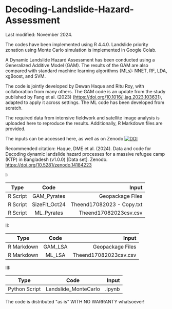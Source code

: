 # Decoding-Landslide-Hazard-Assessment
Last modified: November 2024.

The codes have been implemented using R 4.4.0. Landslide priority zonation using Monte Carlo simulation is implemented in Google Colab.

A Dynamic Landslide Hazard Assessment has been conducted using a Generalized Additive Model (GAM). The results of the GAM are also compared with standard machine learning algorithms (MLs): NNET, RF, LDA, xgBoost, and SVM.

The code is jointly developed by Dewan Haque and Ritu Roy, with collaboration from many others. The GAM code is an update from the study published by Fang et al. (2023) (https://doi.org/10.1016/j.jag.2023.103631), adapted to apply it across settings. The ML code has been developed from scratch.

The required data from intensive fieldwork and satellite image analysis is uploaded here to reproduce the results. Additionally, R Markdown files are provided.

The inputs can be accessed here, as well as on Zenodo [![DOI](https://zenodo.org/badge/DOI/10.5281/zenodo.14184223.svg)](https://doi.org/10.5281/zenodo.14184223)

Recommended citation: 
Haque, DME et al. (2024). Data and code for Decoding dynamic landslide hazard processes for a massive refugee camp (KTP) in Bangladesh (v1.0.0) [Data set]. Zenodo. https://doi.org/10.5281/zenodo.14184223

I:

| Type          | Code          | Input                      |
| ------------- |:-------------:| --------------------------:|
| R Script      | GAM_Pyrates   | Geopackage Files           |
| R Script      | SizeFit_Oct24 | Theend17082023 - Copy.txt  |
| R Script      | ML_Pyrates    | Theend17082023csv.csv      | 

II: 

| Type          | Code          | Input                      |
| ------------- |:-------------:| --------------------------:|
| R Markdown    | GAM_LSA       | Geopackage Files           |
| R Markdown    | ML_LSA        | Theend17082023csv.csv      |

III: 

| Type          | Code                      | Input          |
| ------------- |:-------------------------:| --------------:|
| Python Script | Landslide_MonteCarlo      | .ipynb         |

The code is distributed "as is" WITH NO WARRANTY whatsoever!

